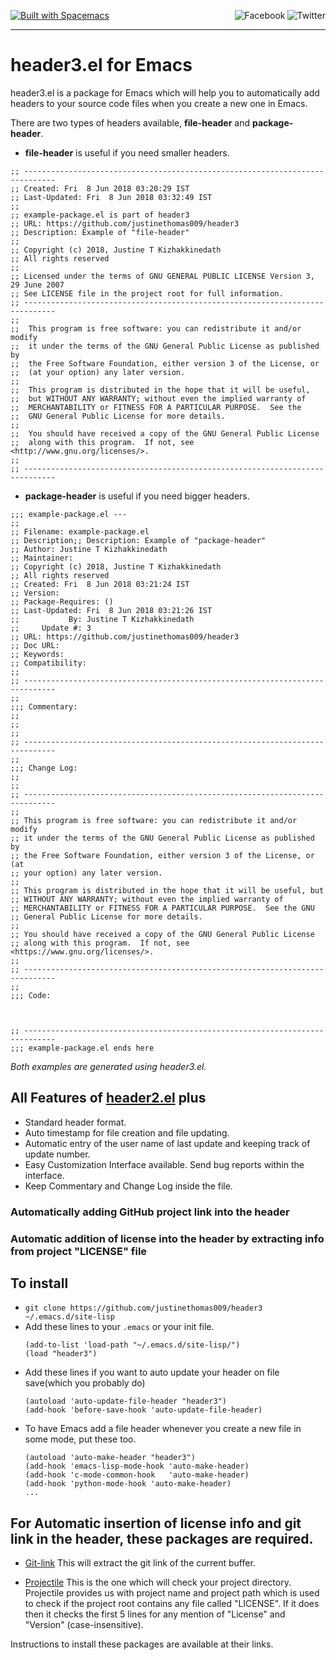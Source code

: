 <a name="top"></a>
[![Built with Spacemacs](https://cdn.rawgit.com/syl20bnr/spacemacs/442d025779da2f62fc86c2082703697714db6514/assets/spacemacs-badge.svg)](http://spacemacs.org)
<a href="http://www.twitter.com/justinethomask"><img src="http://i.imgur.com/tXSoThF.png" alt="Twitter" align="right"></a>
<a href="https://www.facebook.com/JustineKizhakkinedath"><img src="http://i.imgur.com/P3YfQoD.png" alt="Facebook" align="right"></a>
<br>
- - -

# header3.el for Emacs
header3.el is a package for Emacs which will help you to automatically add headers to your source code files when you create a new one in Emacs.

There are two types of headers available, **file-header** and **package-header**.

* **file-header** is useful if you need smaller headers.

```
;; -----------------------------------------------------------------------------
;; Created: Fri  8 Jun 2018 03:20:29 IST
;; Last-Updated: Fri  8 Jun 2018 03:32:49 IST
;;
;; example-package.el is part of header3
;; URL: https://github.com/justinethomas009/header3
;; Description: Example of "file-header"
;;
;; Copyright (c) 2018, Justine T Kizhakkinedath
;; All rights reserved
;;
;; Licensed under the terms of GNU GENERAL PUBLIC LICENSE Version 3, 29 June 2007
;; See LICENSE file in the project root for full information.
;; -----------------------------------------------------------------------------
;;
;;  This program is free software: you can redistribute it and/or modify
;;  it under the terms of the GNU General Public License as published by
;;  the Free Software Foundation, either version 3 of the License, or
;;  (at your option) any later version.
;;
;;  This program is distributed in the hope that it will be useful,
;;  but WITHOUT ANY WARRANTY; without even the implied warranty of
;;  MERCHANTABILITY or FITNESS FOR A PARTICULAR PURPOSE.  See the
;;  GNU General Public License for more details.
;;
;;  You should have received a copy of the GNU General Public License
;;  along with this program.  If not, see <http://www.gnu.org/licenses/>.
;;
;; -----------------------------------------------------------------------------
```
* **package-header** is useful if you need bigger headers.

```
;;; example-package.el ---
;;
;; Filename: example-package.el
;; Description;; Description: Example of "package-header"
;; Author: Justine T Kizhakkinedath
;; Maintainer:
;; Copyright (c) 2018, Justine T Kizhakkinedath
;; All rights reserved
;; Created: Fri  8 Jun 2018 03:21:24 IST
;; Version:
;; Package-Requires: ()
;; Last-Updated: Fri  8 Jun 2018 03:21:26 IST
;;           By: Justine T Kizhakkinedath
;;     Update #: 3
;; URL: https://github.com/justinethomas009/header3
;; Doc URL:
;; Keywords:
;; Compatibility:
;;
;; -----------------------------------------------------------------------------
;;
;;; Commentary:
;;
;;
;;
;; -----------------------------------------------------------------------------
;;
;;; Change Log:
;;
;;
;; -----------------------------------------------------------------------------
;;
;; This program is free software: you can redistribute it and/or modify
;; it under the terms of the GNU General Public License as published by
;; the Free Software Foundation, either version 3 of the License, or (at
;; your option) any later version.
;;
;; This program is distributed in the hope that it will be useful, but
;; WITHOUT ANY WARRANTY; without even the implied warranty of
;; MERCHANTABILITY or FITNESS FOR A PARTICULAR PURPOSE.  See the GNU
;; General Public License for more details.
;;
;; You should have received a copy of the GNU General Public License
;; along with this program.  If not, see <https://www.gnu.org/licenses/>.
;;
;; -----------------------------------------------------------------------------
;;
;;; Code:



;; -----------------------------------------------------------------------------
;;; example-package.el ends here
```
*Both examples are generated using header3.el.*

## All Features of [header2.el](https://www.emacswiki.org/emacs/download/header2.el) plus
* Standard header format.
* Auto timestamp for file creation and file updating.
* Automatic entry of the user name of last update and keeping track of update number.
* Easy Customization Interface available. Send bug reports within the interface.
* Keep Commentary and Change Log inside the file.
### Automatically adding GitHub project link into the header
### Automatic addition of license into the header by extracting info from project "LICENSE" file

## To install
* `git clone https://github.com/justinethomas009/header3 ~/.emacs.d/site-lisp`
* Add these lines to your `.emacs` or your init file.
  ```
  (add-to-list 'load-path "~/.emacs.d/site-lisp/")
  (load "header3")
  ```
*  Add these lines if you want to auto update your header on file save(which you probably do)
   ```
   (autoload 'auto-update-file-header "header3")
   (add-hook 'before-save-hook 'auto-update-file-header)
   ```
* To have Emacs add a file header whenever you create a new file in some mode, put these too.
  ```
  (autoload 'auto-make-header "header3")
  (add-hook 'emacs-lisp-mode-hook 'auto-make-header)
  (add-hook 'c-mode-common-hook   'auto-make-header)
  (add-hook 'python-mode-hook 'auto-make-header)
  ...
  ```

## For Automatic insertion of license info and git link in the header, these packages are required.
* [Git-link](https://github.com/sshaw/git-link) This will extract the git link of the current buffer.

* [Projectile](https://github.com/bbatsov/projectile) This is the one which will check your project directory.
Projectile provides us with project name and project path which is used to check if the project root contains any file called "LICENSE".
If it does then it checks the first 5 lines for any mention of "License" and "Version" (case-insensitive).

Instructions to install these packages are available at their links.
